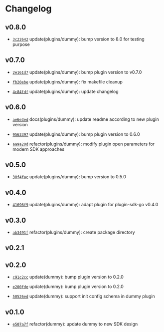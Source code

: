 # Changelog

## v0.8.0

* [`3c22642`](https://github.com/falcosecurity/plugins/commit/3c22642) update(plugins/dummy): bump version to 8.0 for testing purpose


## v0.7.0

* [`2e161d7`](https://github.com/falcosecurity/plugins/commit/2e161d7) update(plugins/dummy): bump plugin version to v0.7.0

* [`fb20ebe`](https://github.com/falcosecurity/plugins/commit/fb20ebe) update(plugins/dummy): fix makefile cleanup

* [`4c84fdf`](https://github.com/falcosecurity/plugins/commit/4c84fdf) update(plugins/dummy): update changelog


## v0.6.0

* [`ae6e3ed`](https://github.com/falcosecurity/plugins/commit/ae6e3ed) docs(plugins/dummy): update readme according to new plugin version

* [`9563397`](https://github.com/falcosecurity/plugins/commit/9563397) update(plugins/dummy): bump plugin version to 0.6.0

* [`aa9a20d`](https://github.com/falcosecurity/plugins/commit/aa9a20d) refactor(plugins/dummy): modify plugin open parameters for modern SDK approaches


## v0.5.0

* [`30f4fac`](https://github.com/falcosecurity/plugins/commit/30f4fac) update(plugins/dummy): bump version to 0.5.0


## v0.4.0

* [`41696f9`](https://github.com/falcosecurity/plugins/commit/41696f9) update(plugins/dummy): adapt plugin for plugin-sdk-go v0.4.0


## v0.3.0

* [`ab3491f`](https://github.com/falcosecurity/plugins/commit/ab3491f) refactor(plugins/dummy): create package directory


## v0.2.1


## v0.2.0

* [`c91c2cc`](https://github.com/falcosecurity/plugins/commit/c91c2cc) update(dummy): bump plugin version to 0.2.0

* [`e200fde`](https://github.com/falcosecurity/plugins/commit/e200fde) update(dummy): bump plugin version to 0.2.0

* [`50526ed`](https://github.com/falcosecurity/plugins/commit/50526ed) update(dummy): support init config schema in dummy plugin


## v0.1.0

* [`e507a7f`](https://github.com/falcosecurity/plugins/commit/e507a7f) refactor(dummy): update dummy to new SDK design


